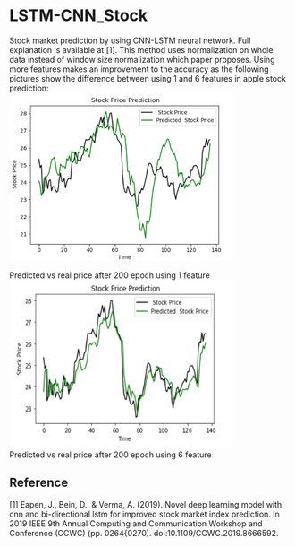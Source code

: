 # LSTM-CNN_Stock
Stock market prediction by using CNN-LSTM neural network. 
Full explanation is available at [1]. 
This method uses normalization on whole data instead of window size normalization which paper proposes.
Using more features makes an improvement to the accuracy as the following pictures show the difference between using 1 and 6 features in apple stock prediction:\
<img src="1-F.png" width="400" height="300" />
<figcaption> Predicted vs real price after 200 epoch using 1 feature</figcaption>
<img src="6-F.png" width="400" height="300" />
<figcaption>Predicted vs real price after 200 epoch using 6 feature</figcaption>

## Reference 
[1] Eapen, J., Bein, D., & Verma, A. (2019). Novel deep learning model with cnn
and bi-directional lstm for improved stock market index prediction. In 2019
IEEE 9th Annual Computing and Communication Workshop and Conference
(CCWC) (pp. 0264{0270). doi:10.1109/CCWC.2019.8666592.
